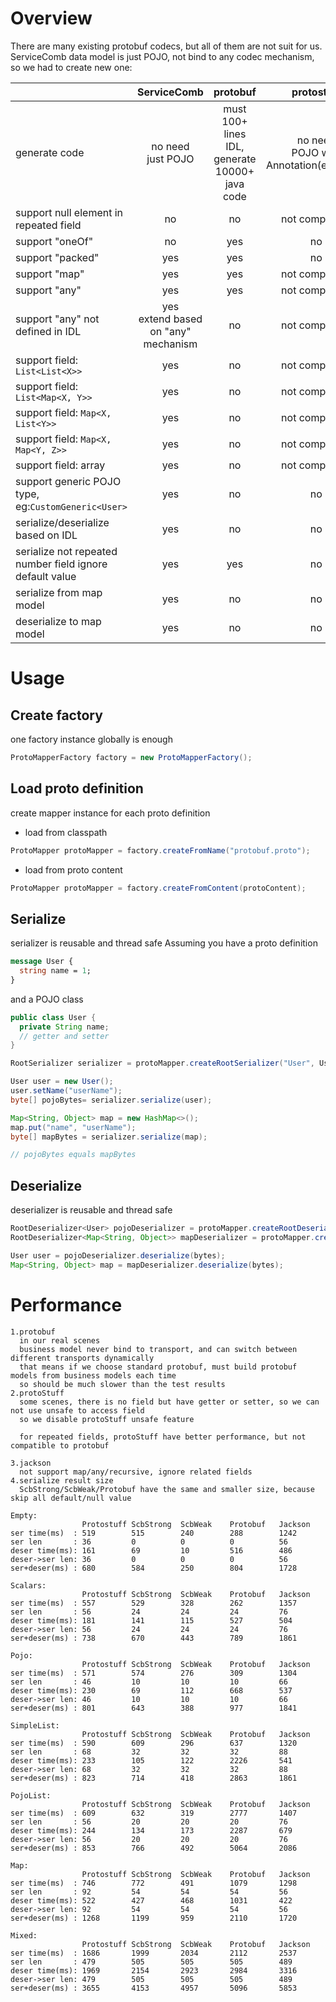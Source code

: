 # Overview
There are many existing protobuf codecs, but all of them are not suit for us.
ServiceComb data model is just POJO, not bind to any codec mechanism, so we had to create new one:

|                                                          | ServiceComb   | protobuf | protostuff     | jackson |
| -------------------------------------------------------- | :-----------: | :------: | :------------: | :-----: |
| generate code | no need<br>just POJO | must<br>100+ lines IDL, generate 10000+ java code     | no need<br>POJO with Annotation(eg:@Tag) | no need |
| support null element in repeated field                   | no            | no       | not compatible | no      |
| support "oneOf"                                          | no            | yes      | no             | no      |
| support "packed"                                         | yes           | yes      | no             | no      |
| support "map"                                            | yes           | yes      | not compatible | no      |
| support "any"                                            | yes           | yes      | not compatible | no      |
| support "any" not defined in IDL                         | yes<br>extend based on "any" mechanism           | no       | not compatible | no      |
| support field: `List<List<X>>`                           | yes           | no       | not compatible | no      |
| support field: `List<Map<X, Y>>`                         | yes           | no       | not compatible | no      |
| support field: `Map<X, List<Y>>`                         | yes           | no       | not compatible | no      |
| support field: `Map<X, Map<Y, Z>>`                       | yes           | no       | not compatible | no      |
| support field: array                                     | yes           | no       | not compatible | no      |
| support generic POJO type, eg:`CustomGeneric<User>`      | yes           | no       | no             | no      |
| serialize/deserialize based on IDL                       | yes           | no       | no             | yes     |
| serialize not repeated number field ignore default value | yes           | yes      | no             | no      |
| serialize from map model                                 | yes           | no       | no             | no      |
| deserialize to map model                                 | yes           | no       | no             | no      |

# Usage
## Create factory
  one factory instance globally is enough
```java
ProtoMapperFactory factory = new ProtoMapperFactory();
```
## Load proto definition
  create mapper instance for each proto definition
- load from classpath
```java
ProtoMapper protoMapper = factory.createFromName("protobuf.proto");
```
- load from proto content
```java
ProtoMapper protoMapper = factory.createFromContent(protoContent);
```
## Serialize
serializer is reusable and thread safe
Assuming you have a proto definition
```proto
message User {
  string name = 1;
}
```
and a POJO class
```java
public class User {
  private String name;
  // getter and setter
}
```
```java
RootSerializer serializer = protoMapper.createRootSerializer("User", User.class);

User user = new User();
user.setName("userName");
byte[] pojoBytes= serializer.serialize(user);

Map<String, Object> map = new HashMap<>();
map.put("name", "userName");
byte[] mapBytes = serializer.serialize(map);

// pojoBytes equals mapBytes
```
## Deserialize
deserializer is reusable and thread safe
```java
RootDeserializer<User> pojoDeserializer = protoMapper.createRootDeserializer("User", User.class);
RootDeserializer<Map<String, Object>> mapDeserializer = protoMapper.createRootDeserializer("User", Map.class);

User user = pojoDeserializer.deserialize(bytes);
Map<String, Object> map = mapDeserializer.deserialize(bytes);
```

# Performance
```
1.protobuf
  in our real scenes
  business model never bind to transport, and can switch between different transports dynamically
  that means if we choose standard protobuf, must build protobuf models from business models each time
  so should be much slower than the test results
2.protoStuff
  some scenes, there is no field but have getter or setter, so we can not use unsafe to access field
  so we disable protoStuff unsafe feature

  for repeated fields, protoStuff have better performance, but not compatible to protobuf

3.jackson
  not support map/any/recursive, ignore related fields
4.serialize result size
  ScbStrong/ScbWeak/Protobuf have the same and smaller size, because skip all default/null value

Empty:
                Protostuff ScbStrong  ScbWeak    Protobuf   Jackson
ser time(ms)  : 519        515        240        288        1242
ser len       : 36         0          0          0          56
deser time(ms): 161        69         10         516        486
deser->ser len: 36         0          0          0          56
ser+deser(ms) : 680        584        250        804        1728

Scalars:
                Protostuff ScbStrong  ScbWeak    Protobuf   Jackson
ser time(ms)  : 557        529        328        262        1357
ser len       : 56         24         24         24         76
deser time(ms): 181        141        115        527        504
deser->ser len: 56         24         24         24         76
ser+deser(ms) : 738        670        443        789        1861

Pojo:
                Protostuff ScbStrong  ScbWeak    Protobuf   Jackson
ser time(ms)  : 571        574        276        309        1304
ser len       : 46         10         10         10         66
deser time(ms): 230        69         112        668        537
deser->ser len: 46         10         10         10         66
ser+deser(ms) : 801        643        388        977        1841

SimpleList:
                Protostuff ScbStrong  ScbWeak    Protobuf   Jackson
ser time(ms)  : 590        609        296        637        1320
ser len       : 68         32         32         32         88
deser time(ms): 233        105        122        2226       541
deser->ser len: 68         32         32         32         88
ser+deser(ms) : 823        714        418        2863       1861

PojoList:
                Protostuff ScbStrong  ScbWeak    Protobuf   Jackson
ser time(ms)  : 609        632        319        2777       1407
ser len       : 56         20         20         20         76
deser time(ms): 244        134        173        2287       679
deser->ser len: 56         20         20         20         76
ser+deser(ms) : 853        766        492        5064       2086

Map:
                Protostuff ScbStrong  ScbWeak    Protobuf   Jackson
ser time(ms)  : 746        772        491        1079       1298
ser len       : 92         54         54         54         56
deser time(ms): 522        427        468        1031       422
deser->ser len: 92         54         54         54         56
ser+deser(ms) : 1268       1199       959        2110       1720

Mixed:
                Protostuff ScbStrong  ScbWeak    Protobuf   Jackson
ser time(ms)  : 1686       1999       2034       2112       2537
ser len       : 479        505        505        505        489
deser time(ms): 1969       2154       2923       2984       3316
deser->ser len: 479        505        505        505        489
ser+deser(ms) : 3655       4153       4957       5096       5853
```
